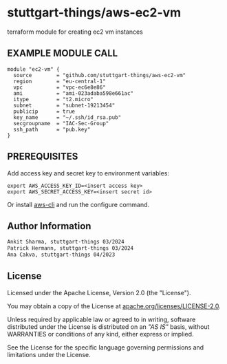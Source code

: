 # stuttgart-things/aws-ec2-vm

terraform module for creating ec2 vm instances

## EXAMPLE MODULE CALL

```hcl
module "ec2-vm" {
  source        = "github.com/stuttgart-things/aws-ec2-vm"
  region        = "eu-central-1"
  vpc           = "vpc-ec6e8e86"
  ami           = "ami-023adaba598e661ac"
  itype         = "t2.micro"
  subnet        = "subnet-19213454"
  publicip      = true
  key_name      = "~/.ssh/id_rsa.pub"
  secgroupname  = "IAC-Sec-Group"
  ssh_path      = "pub.key"
}
```

## PREREQUISITES

Add access key and secret key to environment variables:

```
export AWS_ACCESS_KEY_ID=<insert access key>
export AWS_SECRET_ACCESS_KEY=<insert secret id>
```

Or install [aws-cli](https://github.com/aws/aws-cli) and run the configure command.

## Author Information

```bash
Ankit Sharma, stuttgart-things 03/2024
Patrick Hermann, stuttgart-things 03/2024
Ana Cakva, stuttgart-things 04/2023
```

## License

Licensed under the Apache License, Version 2.0 (the "License").

You may obtain a copy of the License at [apache.org/licenses/LICENSE-2.0](http://www.apache.org/licenses/LICENSE-2.0).

Unless required by applicable law or agreed to in writing, software distributed under the License is distributed on an _"AS IS"_ basis, without WARRANTIES or conditions of any kind, either express or implied.

See the License for the specific language governing permissions and limitations under the License.

